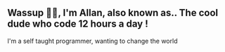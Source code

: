 ## **Wassup 👋🏼, I'm Allan, also known as.. The cool dude who code 12 hours a day !**

I'm a self taught programmer, wanting to change the world
